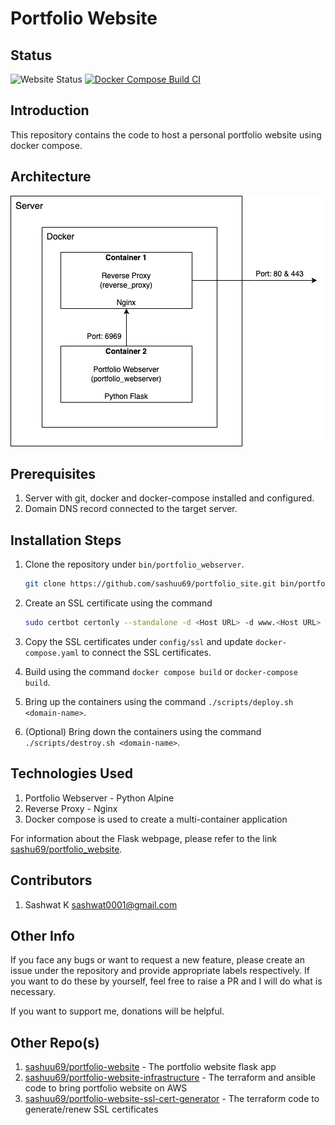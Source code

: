 # Portfolio Website

## Status
![Website Status](https://img.shields.io/website?url=https%3A%2F%2Fsashwat.in)
[![Docker Compose Build CI](https://github.com/sashuu69/portfolio-website-docker-compose/actions/workflows/docker-image.yml/badge.svg?branch=master)](https://github.com/sashuu69/portfolio-website-docker-compose/actions/workflows/docker-image.yml)

## Introduction

This repository contains the code to host a personal portfolio website using docker compose. 

## Architecture

![Architecture](docs/portfolio-website-architecture.jpg)

## Prerequisites

1. Server with git, docker and docker-compose installed and configured.
2. Domain DNS record connected to the target server.

## Installation Steps

1. Clone the repository under `bin/portfolio_webserver`.
    
   ```bash
   git clone https://github.com/sashuu69/portfolio_site.git bin/portfolio_webserver
   ```
3. Create an SSL certificate using the command

   ```bash
   sudo certbot certonly --standalone -d <Host URL> -d www.<Host URL>
   ```
5. Copy the SSL certificates under `config/ssl` and update `docker-compose.yaml` to connect the SSL certificates.
6. Build using the command `docker compose build` or `docker-compose build`.
7. Bring up the containers using the command `./scripts/deploy.sh <domain-name>`.
8. (Optional) Bring down the containers using the command `./scripts/destroy.sh <domain-name>`.

## Technologies Used

1. Portfolio Webserver - Python Alpine
3. Reverse Proxy - Nginx
4. Docker compose is used to create a multi-container application

For information about the Flask webpage, please refer to the link [sashu69/portfolio_website](https://github.com/sashuu69/portfolio_website).

## Contributors

1. Sashwat K <sashwat0001@gmail.com>

## Other Info

If you face any bugs or want to request a new feature, please create an issue under the repository and provide appropriate labels respectively. If you want to do these by yourself, feel free to raise a PR and I will do what is necessary.

If you want to support me, donations will be helpful.

## Other Repo(s)

1. [sashuu69/portfolio-website](https://github.com/sashuu69/portfolio-website) - The portfolio website flask app
2. [sashuu69/portfolio-website-infrastructure](https://github.com/sashuu69/portfolio-website-infrastructure) - The terraform and ansible code to bring portfolio website on AWS
3. [sashuu69/portfolio-website-ssl-cert-generator](https://github.com/sashuu69/portfolio-website-ssl-cert-generator) - The terraform code to generate/renew SSL certificates
